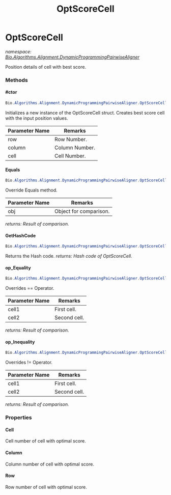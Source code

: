 ﻿---
title: OptScoreCell
---

# OptScoreCell
_namespace: [Bio.Algorithms.Alignment.DynamicProgrammingPairwiseAligner](N-Bio.Algorithms.Alignment.DynamicProgrammingPairwiseAligner.html)_

Position details of cell with best score.

### Methods

#### #ctor
```csharp
Bio.Algorithms.Alignment.DynamicProgrammingPairwiseAligner.OptScoreCell.#ctor(System.Int64,System.Int64,System.Int64)
```
Initializes a new instance of the OptScoreCell struct.
 Creates best score cell with the input position values.

|Parameter Name|Remarks|
|--------------|-------|
|row|Row Number.|
|column|Column Number.|
|cell|Cell Number.|


#### Equals
```csharp
Bio.Algorithms.Alignment.DynamicProgrammingPairwiseAligner.OptScoreCell.Equals(System.Object)
```
Override Equals method.

|Parameter Name|Remarks|
|--------------|-------|
|obj|Object for comparison.|

_returns: Result of comparison._

#### GetHashCode
```csharp
Bio.Algorithms.Alignment.DynamicProgrammingPairwiseAligner.OptScoreCell.GetHashCode
```
Returns the Hash code.
_returns: Hash code of OptScoreCell._

#### op_Equality
```csharp
Bio.Algorithms.Alignment.DynamicProgrammingPairwiseAligner.OptScoreCell.op_Equality(Bio.Algorithms.Alignment.DynamicProgrammingPairwiseAligner.OptScoreCell,Bio.Algorithms.Alignment.DynamicProgrammingPairwiseAligner.OptScoreCell)
```
Overrides == Operator.

|Parameter Name|Remarks|
|--------------|-------|
|cell1|First cell.|
|cell2|Second cell.|

_returns: Result of comparison._

#### op_Inequality
```csharp
Bio.Algorithms.Alignment.DynamicProgrammingPairwiseAligner.OptScoreCell.op_Inequality(Bio.Algorithms.Alignment.DynamicProgrammingPairwiseAligner.OptScoreCell,Bio.Algorithms.Alignment.DynamicProgrammingPairwiseAligner.OptScoreCell)
```
Overrides != Operator.

|Parameter Name|Remarks|
|--------------|-------|
|cell1|First cell.|
|cell2|Second cell.|

_returns: Result of comparison._



### Properties

#### Cell
Cell number of cell with optimal score.
#### Column
Column number of cell with optimal score.
#### Row
Row number of cell with optimal score.

